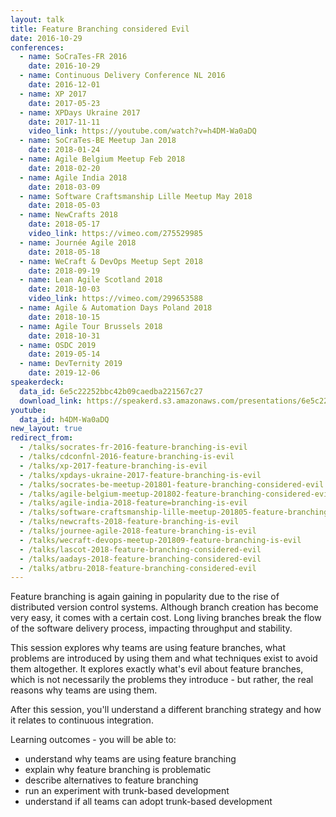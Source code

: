 ```yaml
---
layout: talk
title: Feature Branching considered Evil
date: 2016-10-29
conferences:
  - name: SoCraTes-FR 2016
    date: 2016-10-29
  - name: Continuous Delivery Conference NL 2016
    date: 2016-12-01
  - name: XP 2017
    date: 2017-05-23
  - name: XPDays Ukraine 2017
    date: 2017-11-11
    video_link: https://youtube.com/watch?v=h4DM-Wa0aDQ
  - name: SoCraTes-BE Meetup Jan 2018
    date: 2018-01-24
  - name: Agile Belgium Meetup Feb 2018
    date: 2018-02-20
  - name: Agile India 2018
    date: 2018-03-09
  - name: Software Craftsmanship Lille Meetup May 2018
    date: 2018-05-03
  - name: NewCrafts 2018
    date: 2018-05-17
    video_link: https://vimeo.com/275529985
  - name: Journée Agile 2018
    date: 2018-05-18
  - name: WeCraft & DevOps Meetup Sept 2018
    date: 2018-09-19
  - name: Lean Agile Scotland 2018
    date: 2018-10-03
    video_link: https://vimeo.com/299653588
  - name: Agile & Automation Days Poland 2018
    date: 2018-10-15
  - name: Agile Tour Brussels 2018
    date: 2018-10-31
  - name: OSDC 2019
    date: 2019-05-14
  - name: DevTernity 2019
    date: 2019-12-06
speakerdeck:
  data_id: 6e5c22252bbc42b09caedba221567c27
  download_link: https://speakerd.s3.amazonaws.com/presentations/6e5c22252bbc42b09caedba221567c27/Feature_Branching_considered_Evil.pdf
youtube:
  data_id: h4DM-Wa0aDQ
new_layout: true
redirect_from:
  - /talks/socrates-fr-2016-feature-branching-is-evil
  - /talks/cdconfnl-2016-feature-branching-is-evil
  - /talks/xp-2017-feature-branching-is-evil
  - /talks/xpdays-ukraine-2017-feature-branching-is-evil
  - /talks/socrates-be-meetup-201801-feature-branching-considered-evil
  - /talks/agile-belgium-meetup-201802-feature-branching-considered-evil
  - /talks/agile-india-2018-feature=branching-is-evil
  - /talks/software-craftsmanship-lille-meetup-201805-feature-branching-is-evil
  - /talks/newcrafts-2018-feature-branching-is-evil
  - /talks/journee-agile-2018-feature-branching-is-evil
  - /talks/wecraft-devops-meetup-201809-feature-branching-is-evil
  - /talks/lascot-2018-feature-branching-considered-evil
  - /talks/aadays-2018-feature-branching-considered-evil
  - /talks/atbru-2018-feature-branching-considered-evil
---
```

Feature branching is again gaining in popularity due to the rise of distributed version control systems. Although branch creation has become very easy, it comes with a certain cost. Long living branches break the flow of the software delivery process, impacting throughput and stability.

This session explores why teams are using feature branches, what problems are introduced by using them and what techniques exist to avoid them altogether. It explores exactly what's evil about feature branches, which is not necessarily the problems they introduce - but rather, the real reasons why teams are using them.

After this session, you'll understand a different branching strategy and how it relates to continuous integration.

Learning outcomes - you will be able to:

- understand why teams are using feature branching
- explain why feature branching is problematic
- describe alternatives to feature branching
- run an experiment with trunk-based development
- understand if all teams can adopt trunk-based development


